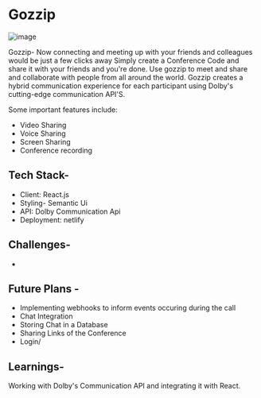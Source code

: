 # Gozzip
![image](https://user-images.githubusercontent.com/63864369/143850254-2d63691b-574a-47ff-9636-4b99b10b33ae.png)

Gozzip-
 Now connecting and meeting up with your friends and colleagues would be just a few clicks away
Simply create a Conference Code and share it with your friends and you're done. 
Use gozzip to meet and share and collaborate with people from all around the
 world.
 Gozzip creates a hybrid communication experience for each participant using Dolby's cutting-edge communication API'S.
 
Some important features include:
- Video Sharing
- Voice Sharing
- Screen Sharing
- Conference recording

## Tech Stack-
- Client: React.js
- Styling- Semantic Ui
- API: Dolby Communication Api
- Deployment: netlify

## Challenges-
- 

## Future Plans -
- Implementing webhooks to inform events occuring during the call
- Chat Integration
- Storing Chat in a Database
- Sharing Links of the Conference 
- Login/

## Learnings-
Working with Dolby's Communication API and integrating it with React.
